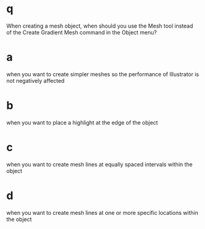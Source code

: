 # q
When creating a mesh object, when should you use the Mesh tool instead of the Create Gradient Mesh command in the Object menu?
# a
when you want to create simpler meshes so the performance of Illustrator is not negatively affected
# b
when you want to place a highlight at the edge of the object
# c
when you want to create mesh lines at equally spaced intervals within the object
# d
when you want to create mesh lines at one or more specific locations within the object